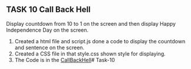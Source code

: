 ## TASK 10 Call Back Hell 

Display countdown from 10 to 1 on the screen and then display Happy Independence Day on the screen.
   1. Created a html file and script.js done a code to display the countdown and sentence on the screen.
   2. Created a CSS file in that style.css shown  style for displaying.
   3. The Code is in the [CallBackHell](./js/script.js)#   T a s k - 1 0  
 